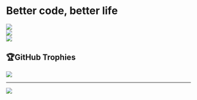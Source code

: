 # Better code, better life
![](https://github-readme-stats.vercel.app/api?username=Imtruongz&theme=default&hide_border=false&include_all_commits=false&count_private=false)<br/>
![](https://github-readme-streak-stats.herokuapp.com/?user=Imtruongz&theme=default&hide_border=false)<br/>
![](https://github-readme-stats.vercel.app/api/top-langs/?username=Imtruongz&theme=default&hide_border=false&include_all_commits=false&count_private=false&layout=compact)

## 🏆GitHub Trophies
![](https://github-trophies.vercel.app/?username=Imtruongz&theme=flat&no-frame=false&no-bg=false&margin-w=4)

---
[![](https://visitcount.itsvg.in/api?id=Imtruongz&icon=0&color=0)](https://visitcount.itsvg.in)
